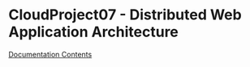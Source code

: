# CloudProject07 - Distributed Web Application Architecture

[Documentation Contents](docs/contents.md)


